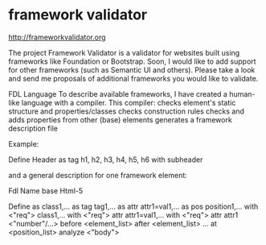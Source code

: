# framework validator
http://frameworkvalidator.org

The project
Framework Validator is a validator for websites built using frameworks like Foundation or Bootstrap. Soon, I would like to add support for other frameworks (such as Semantic UI and others). Please take a look and send me proposals of additional frameworks you would like to validate.

FDL Language
To describe available frameworks, I have created a human-like language with a compiler.
This compiler:
 checks element's static structure and properties/classes
 checks construction rules
 checks and adds properties from other (base) elements
 generates a framework description file

Example:

Define Header
as tag h1, h2, h3, h4, h5, h6
with subheader

and a general description for one framework element:

Fdl Name base Html-5

Define <ElementName> <OptElementLabel>
as class1,...
as tag tag1,...
as attr attr1=val1,...
as pos position1,...
with <"req"> class1,...
with <"req"> attr attr1=val1,...
with <"req"> attr attr1 <"number"/...>
before <element_list>
after <element_list>
...
at <position_list>
analyze <"body">

